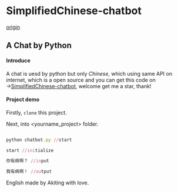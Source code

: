 # SimplifiedChinese-chatbot

[origin](https://blog.home-chopin.xyz/2022/08/13/chatbot.html)

## A Chat by Python

#### Introduce

A chat is uesd by python but only _Chinese_, which using same API on internet, which is a open source and you can get this code on →[SimplifiedChinese-chatbot](https://github.com/xiao-chopin/SimplifiedChinese-chatbot), welcome get me a star, thank!

#### Project demo

Firstly, `clone` this project.

Next, into <yourname_project> folder.

```ruby

python chatbot.py //start

start //initialize

你有病啊？ //input

我有病啊！ //output

```

English made by Akiting with love.
